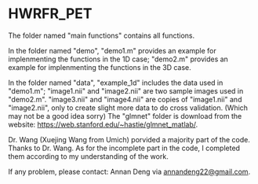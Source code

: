 # HWRFR_PET

The folder named "main functions" contains all functions.

In the folder named "demo", "demo1.m" provides an example for implenmenting the functions in the 1D case; "demo2.m" provides an example for implenmenting the functions in the 3D case.

In the folder named "data", "example_1d" includes the data used in "demo1.m";
"image1.nii" and "image2.nii" are two sample images used in "demo2.m". "image3.nii" and "image4.nii" are copies of "image1.nii" and "image2.nii", only to create slight more data to do cross validation. (Which may not be a good idea sorry)
The "glmnet" folder is download from the website: https://web.stanford.edu/~hastie/glmnet_matlab/.


Dr. Wang (Xuejing Wang from Umich) porvided a majority part of the code. Thanks to Dr. Wang. As for the incomplete part in the code, I completed them according to my understanding of the work.

If any problem, please contact: Annan Deng via annandeng22@gmail.com.
